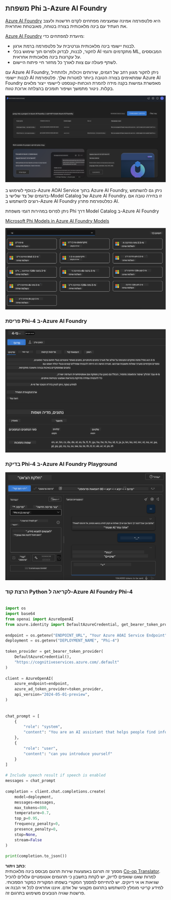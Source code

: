 <!--
CO_OP_TRANSLATOR_METADATA:
{
  "original_hash": "3ae21dc5554e888defbe57946ee995ee",
  "translation_date": "2025-05-09T09:07:08+00:00",
  "source_file": "md/01.Introduction/02/03.AzureAIFoundry.md",
  "language_code": "he"
}
-->
## משפחת Phi ב-Azure AI Foundry

[Azure AI Foundry](https://ai.azure.com) היא פלטפורמה אמינה שמעצימה מפתחים לקדם חדשנות ולעצב את העתיד עם בינה מלאכותית בצורה בטוחה, מאובטחת ואחראית.

[Azure AI Foundry](https://ai.azure.com) מיועדת למפתחים כדי:

- לבנות יישומי בינה מלאכותית גנרטיבית על פלטפורמה ברמת ארגון.
- לחקור, לבנות, לבדוק ולפרוס תוך שימוש בכלי AI מתקדמים ודגמי ML, המבוססים על עקרונות בינה מלאכותית אחראית.
- לשתף פעולה עם צוות לאורך כל מחזור חיי פיתוח היישום.

עם Azure AI Foundry, ניתן לחקור מגוון רחב של דגמים, שירותים ויכולות, ולהתחיל לבנות יישומי AI שמתאימים בצורה הטובה ביותר למטרות שלך. פלטפורמת Azure AI Foundry מאפשרת גמישות בקנה מידה להמרת הוכחות-קונספט ליישומי ייצור מלאים בקלות. ניטור מתמשך ושיפור תומכים בהצלחה ארוכת טווח.

![portal](../../../../../translated_images/AIFoundryPorral.68f0acc7d5f47991d90f78fd199beb1123941bba27c39effe55ebfc1d07f114c.he.png)

בנוסף לשימוש ב-Azure AOAI Service בתוך Azure AI Foundry, ניתן גם להשתמש בדגמים של צד שלישי ב-Model Catalog של Azure AI Foundry. זו בחירה טובה אם רוצים להשתמש ב-Azure AI Foundry כפלטפורמת פתרון AI.

ניתן לפרוס במהירות דגמי משפחת Phi דרך Model Catalog ב-Azure AI Foundry

[Microsoft Phi Models in Azure AI Foundry Models](https://ai.azure.com/explore/models/?selectedCollection=phi)

![ModelCatalog](../../../../../translated_images/AIFoundryModelCatalog.65aadf44c7a47e16a745104efa3ca2b49580c7be190f901a3da6d6533fc37b07.he.png)

### **פריסת Phi-4 ב-Azure AI Foundry**

![Phi4](../../../../../translated_images/AIFoundryPhi4.dd27d994739126af80d23e8ec9d3bfd7e6b518d3993aa729fdd4c26e1add8d35.he.png)

### **בדיקת Phi-4 ב-Azure AI Foundry Playground**

![Playground](../../../../../translated_images/AIFoundryPlayground.11365174557f8eac71ce4d439d344dd767a1b04701e9ffe73642feefb099188d.he.png)

### **הרצת קוד Python לקריאה ל-Azure AI Foundry Phi-4**

```python

import os  
import base64
from openai import AzureOpenAI  
from azure.identity import DefaultAzureCredential, get_bearer_token_provider  
        
endpoint = os.getenv("ENDPOINT_URL", "Your Azure AOAI Service Endpoint")  
deployment = os.getenv("DEPLOYMENT_NAME", "Phi-4")  
      
token_provider = get_bearer_token_provider(  
    DefaultAzureCredential(),  
    "https://cognitiveservices.azure.com/.default"  
)  
  
client = AzureOpenAI(  
    azure_endpoint=endpoint,  
    azure_ad_token_provider=token_provider,  
    api_version="2024-05-01-preview",  
)  
  

chat_prompt = [
    {
        "role": "system",
        "content": "You are an AI assistant that helps people find information."
    },
    {
        "role": "user",
        "content": "can you introduce yourself"
    }
] 
    
# Include speech result if speech is enabled  
messages = chat_prompt 

completion = client.chat.completions.create(  
    model=deployment,  
    messages=messages,
    max_tokens=800,  
    temperature=0.7,  
    top_p=0.95,  
    frequency_penalty=0,  
    presence_penalty=0,
    stop=None,  
    stream=False  
)  
  
print(completion.to_json())  

```

**כתב ויתור**:  
מסמך זה תורגם באמצעות שירות תרגום מבוסס בינה מלאכותית [Co-op Translator](https://github.com/Azure/co-op-translator). למרות שאנו שואפים לדיוק, יש לקחת בחשבון כי תרגומים אוטומטיים עלולים להכיל שגיאות או אי דיוקים. יש להתייחס למסמך המקורי בשפתו המקורית כמקור הסמכותי. למידע קריטי מומלץ להשתמש בתרגום מקצועי של אדם. איננו אחראים לכל אי הבנה או פרשנות שגויה הנובעים משימוש בתרגום זה.